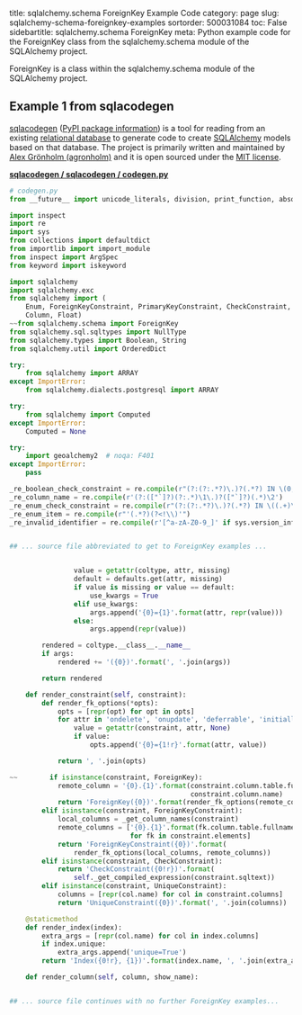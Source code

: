 title: sqlalchemy.schema ForeignKey Example Code
category: page
slug: sqlalchemy-schema-foreignkey-examples
sortorder: 500031084
toc: False
sidebartitle: sqlalchemy.schema ForeignKey
meta: Python example code for the ForeignKey class from the sqlalchemy.schema module of the SQLAlchemy project.


ForeignKey is a class within the sqlalchemy.schema module of the SQLAlchemy project.


## Example 1 from sqlacodegen
[sqlacodegen](https://github.com/agronholm/sqlacodegen)
([PyPI package information](https://pypi.org/project/sqlacodegen/))
is a tool for
reading from an existing [relational database](/databases.html) to
generate code to create [SQLAlchemy](/sqlalchemy.html) models based
on that database. The project is primarily written and maintained
by [Alex Grönholm (agronholm)](https://github.com/agronholm) and it
is open sourced under the
[MIT license](https://github.com/agronholm/sqlacodegen/blob/master/LICENSE).

[**sqlacodegen / sqlacodegen / codegen.py**](https://github.com/agronholm/sqlacodegen/blob/master/sqlacodegen/./codegen.py)

```python
# codegen.py
from __future__ import unicode_literals, division, print_function, absolute_import

import inspect
import re
import sys
from collections import defaultdict
from importlib import import_module
from inspect import ArgSpec
from keyword import iskeyword

import sqlalchemy
import sqlalchemy.exc
from sqlalchemy import (
    Enum, ForeignKeyConstraint, PrimaryKeyConstraint, CheckConstraint, UniqueConstraint, Table,
    Column, Float)
~~from sqlalchemy.schema import ForeignKey
from sqlalchemy.sql.sqltypes import NullType
from sqlalchemy.types import Boolean, String
from sqlalchemy.util import OrderedDict

try:
    from sqlalchemy import ARRAY
except ImportError:
    from sqlalchemy.dialects.postgresql import ARRAY

try:
    from sqlalchemy import Computed
except ImportError:
    Computed = None

try:
    import geoalchemy2  # noqa: F401
except ImportError:
    pass

_re_boolean_check_constraint = re.compile(r"(?:(?:.*?)\.)?(.*?) IN \(0, 1\)")
_re_column_name = re.compile(r'(?:(["`]?)(?:.*)\1\.)?(["`]?)(.*)\2')
_re_enum_check_constraint = re.compile(r"(?:(?:.*?)\.)?(.*?) IN \((.+)\)")
_re_enum_item = re.compile(r"'(.*?)(?<!\\)'")
_re_invalid_identifier = re.compile(r'[^a-zA-Z0-9_]' if sys.version_info[0] < 3 else r'(?u)\W')


## ... source file abbreviated to get to ForeignKey examples ...


                value = getattr(coltype, attr, missing)
                default = defaults.get(attr, missing)
                if value is missing or value == default:
                    use_kwargs = True
                elif use_kwargs:
                    args.append('{0}={1}'.format(attr, repr(value)))
                else:
                    args.append(repr(value))

        rendered = coltype.__class__.__name__
        if args:
            rendered += '({0})'.format(', '.join(args))

        return rendered

    def render_constraint(self, constraint):
        def render_fk_options(*opts):
            opts = [repr(opt) for opt in opts]
            for attr in 'ondelete', 'onupdate', 'deferrable', 'initially', 'match':
                value = getattr(constraint, attr, None)
                if value:
                    opts.append('{0}={1!r}'.format(attr, value))

            return ', '.join(opts)

~~        if isinstance(constraint, ForeignKey):
            remote_column = '{0}.{1}'.format(constraint.column.table.fullname,
                                             constraint.column.name)
            return 'ForeignKey({0})'.format(render_fk_options(remote_column))
        elif isinstance(constraint, ForeignKeyConstraint):
            local_columns = _get_column_names(constraint)
            remote_columns = ['{0}.{1}'.format(fk.column.table.fullname, fk.column.name)
                              for fk in constraint.elements]
            return 'ForeignKeyConstraint({0})'.format(
                render_fk_options(local_columns, remote_columns))
        elif isinstance(constraint, CheckConstraint):
            return 'CheckConstraint({0!r})'.format(
                self._get_compiled_expression(constraint.sqltext))
        elif isinstance(constraint, UniqueConstraint):
            columns = [repr(col.name) for col in constraint.columns]
            return 'UniqueConstraint({0})'.format(', '.join(columns))

    @staticmethod
    def render_index(index):
        extra_args = [repr(col.name) for col in index.columns]
        if index.unique:
            extra_args.append('unique=True')
        return 'Index({0!r}, {1})'.format(index.name, ', '.join(extra_args))

    def render_column(self, column, show_name):


## ... source file continues with no further ForeignKey examples...

```

